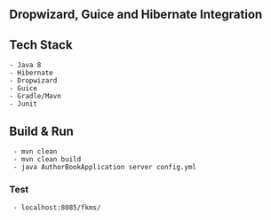 Dropwizard, Guice and Hibernate Integration
---
## Tech Stack
    - Java 8
    - Hibernate
    - Dropwizard
    - Guice
    - Gradle/Mavn
    - Junit

## Build & Run

     - mvn clean
     - mvn clean build
     - java AuthorBookApplication server config.yml

### Test
     - localhost:8085/fkms/
